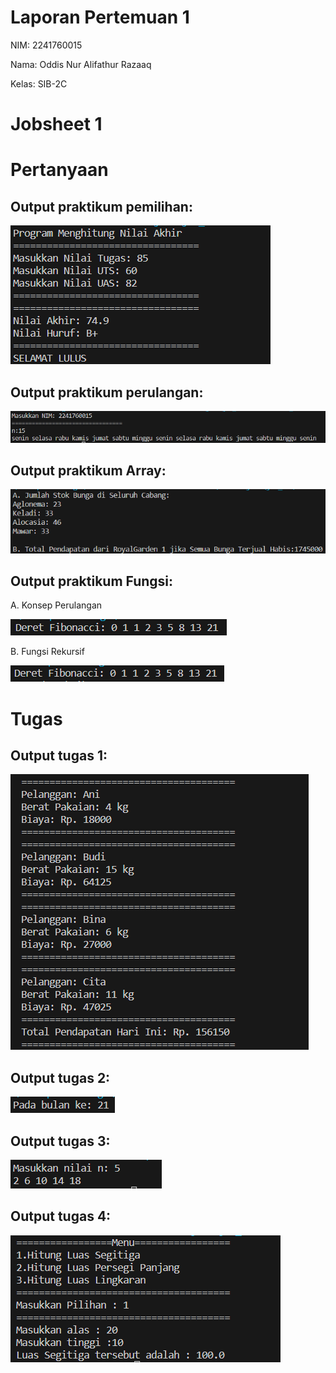 # Laporan Pertemuan 1
NIM: 2241760015

Nama: Oddis Nur Alifathur Razaaq

Kelas: SIB-2C

# Jobsheet 1
# Pertanyaan
## Output praktikum pemilihan:

<img src="Output Pemilihan.png">

## Output praktikum perulangan:

<img src="Output Perulangan.png">

## Output praktikum Array:

<img src="Output Array.png">

## Output praktikum Fungsi:

A. Konsep Perulangan

<img src="Output Fungsi(perulangan).png">

B. Fungsi Rekursif

<img src="Output Fungsi(rekursif).png">


# Tugas

## Output tugas 1:

<img src="Output Tugas 1.png">

## Output tugas 2:

<img src="Output Tugas 2.png">

## Output tugas 3:

<img src="Output Tugas 3.png">

## Output tugas 4:

<img src="Output Tugas 4.png">
